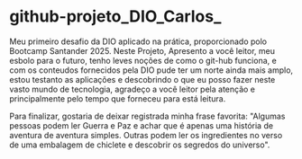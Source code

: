# github-projeto_DIO_Carlos_
Meu primeiro desafio da DIO aplicado na prática, proporcionado polo Bootcamp Santander 2025.
Neste Projeto, Apresento a você leitor, meu esbolo para o futuro, tenho leves noções de como o git-hub funciona, e com os conteudos fornecidos pela DIO pude ter um norte ainda mais amplo, estou testanto as aplicações e descobrindo o que eu posso fazer neste vasto mundo de tecnologia, agradeço a você leitor pela atenção e principalmente pelo tempo que forneceu para está leitura.

Para finalizar, gostaria de deixar registrada minha frase favorita:
"Algumas pessoas podem ler Guerra e Paz e achar que é apenas uma história de aventura de aventura simples.
Outras podem ler os ingredientes no verso de uma embalagem de chiclete e descobrir os segredos do universo".
